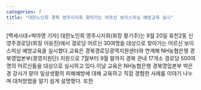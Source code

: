 ```yaml
---
categories: f
title: "대한노인회 경북 영주시지회 찾아가는 어르신 보이스피싱 예방교육 실시"
---
```

[백세시대=박아영 기자] 대한노인회 영주시지회(회장 황기주)는 9월 20일 휴천2동 신영주경로당(회장 이유진)에서 경로당 어르신 30여명을 대상으로 찾아가는 어르신 보이스피싱 예방교육을 실시했다.교육은 경북경로당광역지원센터와 연계해 NH농협은행 경북영업본부(경영지원단) 지원으로 7월부터 9월 말까지 경북 관내 17개소 경로당 500여명의 어르신들을 대상으로 실시하고 있다.이날 교육은 NH농협은행 경북영업본부 박은경 강사가 맡아 일상생활의 피해예방에 대해 교육하고 직접 경험한 사례를 이야기 나누며 대처방법을 알기 쉽게 설명했다. 또한